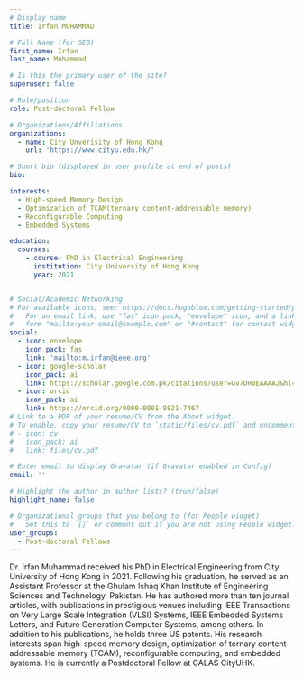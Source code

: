 ```yaml
---
# Display name
title: Irfan MUHAMMAD

# Full Name (for SEO)
first_name: Irfan
last_name: Muhammad

# Is this the primary user of the site?
superuser: false

# Role/position
role: Post-doctoral Fellow

# Organizations/Affiliations
organizations:
  - name: City Unverisity of Hong Kong
    url: 'https://www.cityu.edu.hk/'

# Short bio (displayed in user profile at end of posts)
bio: 

interests:
  - High-speed Memory Design
  - Optimization of TCAM(ternary content-addressable memory)
  - Reconfigurable Computing
  - Embedded Systems 

education:
  courses:
    - course: PhD in Electrical Engineering
      institution: City University of Hong Kong
      year: 2021


# Social/Academic Networking
# For available icons, see: https://docs.hugoblox.com/getting-started/page-builder/#icons
#   For an email link, use "fas" icon pack, "envelope" icon, and a link in the
#   form "mailto:your-email@example.com" or "#contact" for contact widget.
social:
  - icon: envelope
    icon_pack: fas
    link: 'mailto:m.irfan@ieee.org'
  - icon: google-scholar
    icon_pack: ai
    link: https://scholar.google.com.pk/citations?user=Gv7DH0EAAAAJ&hl=en
  - icon: orcid
    icon_pack: ai
    link: https://orcid.org/0000-0001-9821-7467
# Link to a PDF of your resume/CV from the About widget.
# To enable, copy your resume/CV to `static/files/cv.pdf` and uncomment the lines below.
# - icon: cv
#   icon_pack: ai
#   link: files/cv.pdf

# Enter email to display Gravatar (if Gravatar enabled in Config)
email: ''

# Highlight the author in author lists? (true/false)
highlight_name: false

# Organizational groups that you belong to (for People widget)
#   Set this to `[]` or comment out if you are not using People widget.
user_groups:
  - Post-doctoral Fellows
---
```


Dr. Irfan Muhammad received his PhD in Electrical Engineering from City University of Hong Kong in 2021. Following his graduation, he served as an Assistant Professor at the Ghulam Ishaq Khan Institute of Engineering Sciences and Technology, Pakistan. He has authored more than ten journal articles, with publications in prestigious venues including IEEE Transactions on Very Large Scale Integration (VLSI) Systems, IEEE Embedded Systems Letters, and Future Generation Computer Systems, among others. In addition to his publications, he holds three US patents. His research interests span high-speed memory design, optimization of ternary content-addressable memory (TCAM), reconfigurable computing, and embedded systems. He is currently a Postdoctoral Fellow at CALAS CityUHK.
